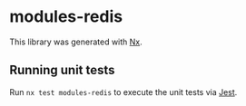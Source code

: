 # modules-redis

This library was generated with [Nx](https://nx.dev).

## Running unit tests

Run `nx test modules-redis` to execute the unit tests via [Jest](https://jestjs.io).
